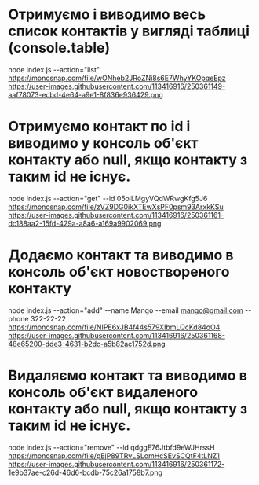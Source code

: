 # Отримуємо і виводимо весь список контактів у вигляді таблиці (console.table)
node index.js --action="list"
https://monosnap.com/file/wONheb2JRoZNi8s6E7WhyYKOpqeEpz
https://user-images.githubusercontent.com/113416916/250361149-aaf78073-ecbd-4e64-a9e1-8f836e936429.png

# Отримуємо контакт по id і виводимо у консоль об'єкт контакту або null, якщо контакту з таким id не існує.
node index.js --action="get" --id 05olLMgyVQdWRwgKfg5J6
https://monosnap.com/file/zVZ9DG0ikXTEwXsPF0psm93ArxkKSu
https://user-images.githubusercontent.com/113416916/250361161-dc188aa2-15fd-429a-a8a6-a169a9902069.png

# Додаємо контакт та виводимо в консоль об'єкт новоствореного контакту
node index.js --action="add" --name Mango --email mango@gmail.com --phone 322-22-22
https://monosnap.com/file/NIPE6xJB4f44s579XIbmLQcKd84oO4
https://user-images.githubusercontent.com/113416916/250361168-48e65200-dde3-4631-b2dc-a5b82ac1752d.png

# Видаляємо контакт та виводимо в консоль об'єкт видаленого контакту або null, якщо контакту з таким id не існує.
node index.js --action="remove" --id qdggE76Jtbfd9eWJHrssH
https://monosnap.com/file/pEjP89TRvLSLomHcSEvSCQtF4tLNZ1
https://user-images.githubusercontent.com/113416916/250361172-1e9b37ae-c26d-46d6-bcdb-75c26a1758b7.png